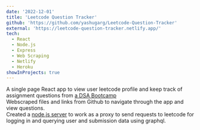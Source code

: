 ```yaml
---
date: '2022-12-01'
title: 'Leetcode Question Tracker'
github: 'https://github.com/yashugarg/Leetcode-Question-Tracker'
external: 'https://leetcode-question-tracker.netlify.app/'
tech:
  - React
  - Node.js
  - Express
  - Web Scraping
  - Netlify
  - Heroku
showInProjects: true
---
```


A single page React app to view user leetcode profile and keep track of assignment questions from <a href="https://github.com/kunal-kushwaha/DSA-Bootcamp-Java/" target="_blank">a DSA Bootcamp</a>
</br>Webscraped files and links from Github to navigate through the app and view questions.
</br>Created a <a href="https://github.com/yashugarg/Leetcode-Question-Tracker-Server" target="_blank">node.js server</a> to work as a proxy to send requests to leetcode for logging in and querying user and submission data using graphql.
